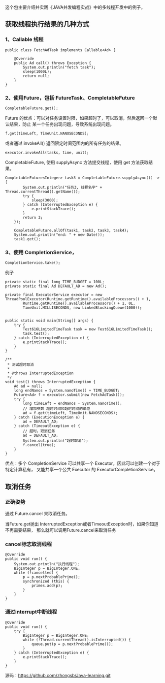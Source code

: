 这个包主要介绍并实践《JAVA并发编程实战》中的多线程开发中的例子。


## 获取线程执行结果的几种方式

### 1、Callable 线程

    public class FetchAdTask implements Callable<Ad> {
    
        @Override
        public Ad call() throws Exception {
            System.out.println("fetch task");
            sleep(1000L);
            return null;
        }
    }

### 2、使用Future，包括 FutureTask、CompletableFuture

    CompletableFuture.get();
    
Future 的优点：可以对任务设置时限，如果超时了，可以取消，然后返回一个默认结果，防止
某一个任务出现问题，导致系统出现问题。

    f.get(timeLeft, TimeUnit.NANOSECONDS);
    
或者通过 invokeAll() 返回限定时间范围内的所有任务的结果。     

    executor.invokeAll(tasks, time, unit);   

CompletableFuture, 使用 supplyAsync 方法提交线程，使用 get 方法获取结果。

    CompletableFuture<Integer> task3 = CompletableFuture.supplyAsync(() -> {
            System.out.println("任务3, 线程名字" + Thread.currentThread().getName());
            try {
                sleep(3000);
            } catch (InterruptedException e) {
                e.printStackTrace();
            }
            return 3;
        });

        CompletableFuture.allOf(task1, task2, task3, task4);
        System.out.println("end: " + new Date());
        task1.get();

### 3、使用 CompletionService，

    CompletionService.take();
    
例子

    private static final long TIME_BUDGET = 100L;
    private static final Ad DEFAULT_AD = new Ad();

    private final ExecutorService executor = new ThreadPoolExecutor(Runtime.getRuntime().availableProcessors() + 1,
            Runtime.getRuntime().availableProcessors() + 1, 0L,
            TimeUnit.MILLISECONDS, new LinkedBlockingQueue(1000));
    

    public static void main(String[] args) {
        try {
            Test616LimitedTimeTask task = new Test616LimitedTimeTask();
            task.test();
        } catch (InterruptedException e) {
            e.printStackTrace();
        }
    }

    /**
     * 测试超时取消
     *
     * @throws InterruptedException
     */
    void test() throws InterruptedException {
        Ad ad = null;
        long endNanos = System.nanoTime() + TIME_BUDGET;
        Future<Ad> f = executor.submit(new FetchAdTask());
        try {
            long timeLeft = endNanos - System.nanoTime();
            // 增加参数 超时时间和超时时间的单位
            ad = f.get(timeLeft, TimeUnit.NANOSECONDS);
        } catch (ExecutionException e) {
            ad = DEFAULT_AD;
        } catch (TimeoutException e) {
            // 超时，取消任务
            ad = DEFAULT_AD;
            System.out.println("超时取消");
            f.cancel(true);
        }
    }    
    
优点：多个 CompletionService 可以共享一个 Executor，因此可以创建一个对于特定计算私有，
又能共享一个公共 Executor 的 ExecutorCompletionService。

## 取消任务

### 正确姿势

通过 Future.cancel 来取消任务。

当Future.get抛出 InterruptedException或者TimeoutException时，如果你知道不再需要结果，
那么就可以调用Future.cancel来取消任务

### cancel标志取消线程

```
@Override
public void run() {
    System.out.println("执行线程");
    BigInteger p = BigInteger.ONE;
    while (!cancelled) {
        p = p.nextProbablePrime();
        synchronized (this) {
            primes.add(p);
        }
    }
}
```

### 通过interrupt中断线程

```
@Override
public void run() {
    try {
        BigInteger p = BigInteger.ONE;
        while (!Thread.currentThread().isInterrupted()) {
            queue.put(p = p.nextProbablePrime());
        }
    } catch (InterruptedException e) {
        e.printStackTrace();
    }
}
```

源码：https://github.com/zhongsb/Java-learning.git